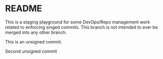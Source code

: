 # README

This is a staging playground for some DevOps/Repo management work related to enforcing singed commits. This branch is not intended to ever be merged into any other branch.

This is an unsigned commit.

Second unsigned commit